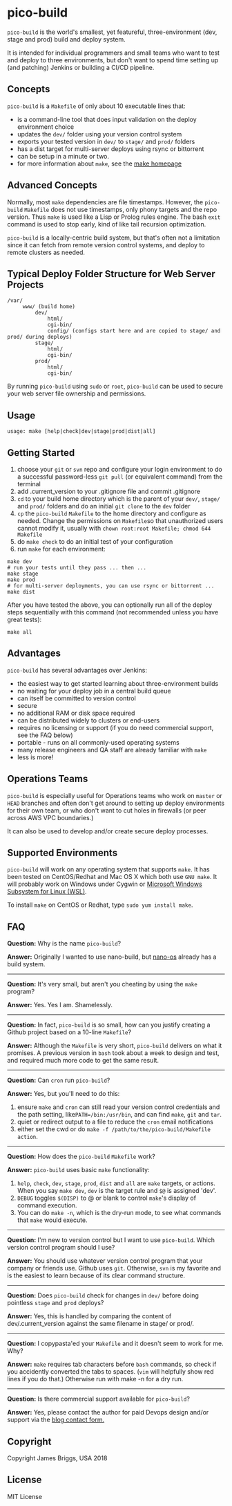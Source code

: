 # pico-build
``pico-build`` is the world's smallest, yet featureful, three-environment (dev, stage and prod) build and deploy system.

It is intended for individual programmers and small teams who want to test and deploy to three environments, but don't want to spend time setting up (and patching) Jenkins or building a CI/CD pipeline.

## Concepts

``pico-build`` is a ``Makefile`` of only about 10 executable lines that:

- is a command-line tool that does input validation on the deploy environment choice
- updates the `dev/` folder using your version control system
- exports your tested version in `dev/` to `stage/` and `prod/` folders
- has a dist target for multi-server deploys using rsync or bittorrent
- can be setup in a minute or two.
- for more information about ``make``, see the [make homepage](https://www.gnu.org/software/make/)

## Advanced Concepts

Normally, most ``make`` dependencies are file timestamps. However, the ``pico-build`` ``Makefile`` does not use timestamps,
only phony targets and the repo version. Thus ``make`` is used like a Lisp or Prolog rules engine. The bash ``exit`` command is used to stop early, kind of like tail recursion optimization.

``pico-build`` is a locally-centric build system, but that's often not a limitation since it can fetch from remote version control systems, and deploy to remote clusters as needed.

## Typical Deploy Folder Structure for Web Server Projects

```
/var/
     www/ (build home)
         dev/
             html/
             cgi-bin/
             config/ (configs start here and are copied to stage/ and prod/ during deploys)
         stage/
             html/
             cgi-bin/
         prod/
             html/
             cgi-bin/
```

By running ``pico-build`` using ``sudo`` or ``root``, ``pico-build`` can be used to secure your web server file ownership and permissions.

## Usage

```
usage: make [help|check|dev|stage|prod|dist|all]
```

## Getting Started

1. choose your ``git`` or ``svn`` repo and configure your login environment to do a successful password-less `git pull` (or equivalent command) from the terminal
2. add .current_version to your .gitignore file and commit .gitignore
3. ``cd`` to your build home directory which is the parent of your `dev/`, `stage/` and `prod/` folders and do an initial `git clone` to the ``dev`` folder
4. ``cp`` the ``pico-build`` ``Makefile`` to the home directory and configure as needed. Change the permissions on ``Makefile``so that unauthorized users cannot modify it, usually with `chown root:root Makefile; chmod 644 Makefile`
5. do `make check` to do an initial test of your configuration
6. run ``make`` for each environment:
```
make dev
# run your tests until they pass ... then ...
make stage
make prod
# for multi-server deployments, you can use rsync or bittorrent ...
make dist
```

After you have tested the above, you can optionally run all of the deploy steps sequentially with this command (not recommended unless you have great tests):
```
make all
```

## Advantages

``pico-build`` has several advantages over Jenkins:

- the easiest way to get started learning about three-environment builds
- no waiting for your deploy job in a central build queue
- can itself be committed to version control
- secure
- no additional RAM or disk space required
- can be distributed widely to clusters or end-users
- requires no licensing or support (if you do need commercial support, see the FAQ below)
- portable - runs on all commonly-used operating systems
- many release engineers and QA staff are already familiar with ``make``
- less is more!

## Operations Teams

``pico-build`` is especially useful for Operations teams who work on ``master`` or ``HEAD`` branches and often don't get around to setting up deploy environments for their own team, or who don't want to cut holes in firewalls (or peer across AWS VPC boundaries.)

It can also be used to develop and/or create secure deploy processes.

## Supported Environments

``pico-build`` will work on any operating system that supports ``make``. It has been tested on CentOS/Redhat and Mac OS X which both use ``GNU make``. It will probably work on Windows under Cygwin or [Microsoft Windows Subsystem for Linux (WSL)](https://docs.microsoft.com/en-us/windows/wsl/install-win10).

To install ``make`` on CentOS or Redhat, type ``sudo yum install make``.

## FAQ

**Question:** Why is the name ``pico-build``?

**Answer:** Originally I wanted to use nano-build, but [nano-os](https://github.com/nanosoft-net/nano-os) already has a build system.

---

**Question:** It's very small, but aren't you cheating by using the ``make`` program?

**Answer:** Yes. Yes I am. Shamelessly.

---

**Question:** In fact, ``pico-build`` is so small, how can you justify creating a Github project based on a 10-line ``Makefile``?

**Answer:** Although the ``Makefile`` is very short, ``pico-build`` delivers on what it promises. A previous version in ``bash`` took about a week to design and test, and required much more code to get the same result.

---

**Question:** Can ``cron`` run ``pico-build``?

**Answer:** Yes, but you'll need to do this:
1. ensure ``make`` and ``cron`` can still read your version control credentials and the path setting, like``PATH=/bin:/usr/bin``, and can find ``make``, ``git`` and ``tar``.
2. quiet or redirect output to a file to reduce the ``cron`` email notifications
3. either set the cwd or do `make -f /path/to/the/pico-build/Makefile action`.

---

**Question:** How does the ``pico-build`` ``Makefile`` work?

**Answer:** ``pico-build`` uses basic ``make`` functionality:
1. ``help``, ``check``, ``dev``, ``stage``, ``prod``, ``dist`` and ``all`` are ``make`` targets, or actions. When you say `make dev`, ``dev`` is the target rule and ``$@`` is assigned 'dev'.
2. `DEBUG` toggles `$(DISP)` to @ or blank to control ``make``'s display of command execution.
3. You can do ``make -n``, which is the dry-run mode, to see what commands that ``make`` would execute.

---

**Question:** I'm new to version control but I want to use ``pico-build``. Which version control program should I use?

**Answer:** You should use whatever version control program that your company or friends use. Github uses ``git``. Otherwise, ``svn`` is my favorite and is the easiest to learn because of its clear command structure.

---

**Question:** Does ``pico-build`` check for changes in `dev/` before doing pointless ``stage`` and ``prod`` deploys?

**Answer:** Yes, this is handled by comparing the content of dev/.current_version against the same filename in stage/ or prod/.

---

**Question:** I copypasta'ed your ``Makefile`` and it doesn't seem to work for me. Why?

**Answer:** ``make`` requires tab characters before ``bash`` commands, so check if you accidently converted the tabs to spaces. (``vim`` will helpfully show red lines if you do that.) Otherwise run with make -n for a dry run.

---

**Question:** Is there commercial support available for ``pico-build``?

**Answer:** Yes, please contact the author for paid Devops design and/or support via the [blog contact form.](http://www.jebriggs.com/contact.html)

## Copyright

Copyright James Briggs, USA 2018

## License

MIT License


